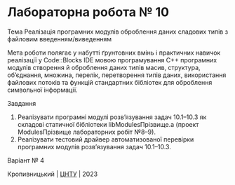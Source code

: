 ﻿# Лабораторна робота № 10

Тема Реалізація програмних модулів оброблення даних 
сладових типів з файловим введенням/виведенням

Мета роботи полягає у набутті ґрунтовних вмінь і практичних
навичок реалізації у Code::Blocks IDE мовою програмування С++
програмних модулів створення й оброблення даних типів масив,
структура, об’єднання, множина, перелік, перетворення типів
даних, використання файлових потоків та функцій стандартних
бібліотек для оброблення символьної інформації. 

Завдання 
1. Реалізувати програмні модулі розв’язування задач 10.1–10.3
як складові статичної бібліотеки libModulesПрізвище.а (проект
ModulesПрізвище лабораторних робіт №8–9).
2. Реалізувати тестовий драйвер автоматизованої перевірки
програмних модулів розв’язування задач 10.1–10.3.

Варіант № 4


Кропивницький | <a href="http://www.kntu.kr.ua/">ЦНТУ</a> | 2023
